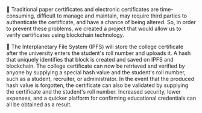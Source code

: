 :large_orange_diamond: Traditional paper certificates and electronic certificates are time-consuming, difficult to manage and maintain, may require third parties to authenticate the certificate, and have a chance of being altered. So, in order to prevent these problems, we created a project that would allow us to verify certificates using blockchain technology.

:large_orange_diamond: The Interplanetary File System (IPFS) will store the college certificate after the university enters the student's roll number and uploads it. A hash that uniquely identifies that block is created and saved on IPFS and blockchain. The college certificate can now be retrieved and verified by anyone by supplying a special hash value and the student's roll number, such as a student, recruiter, or administrator. In the event that the produced hash value is forgotten, the certificate can also be validated by supplying the certificate and the student's roll number. Increased security, lower expenses, and a quicker platform for confirming educational credentials can all be obtained as a result.
